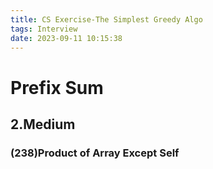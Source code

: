 ```yaml
---
title: CS Exercise-The Simplest Greedy Algo
tags: Interview
date: 2023-09-11 10:15:38
---
```


# Prefix Sum


##   2.Medium

###   (238)Product of Array Except Self

